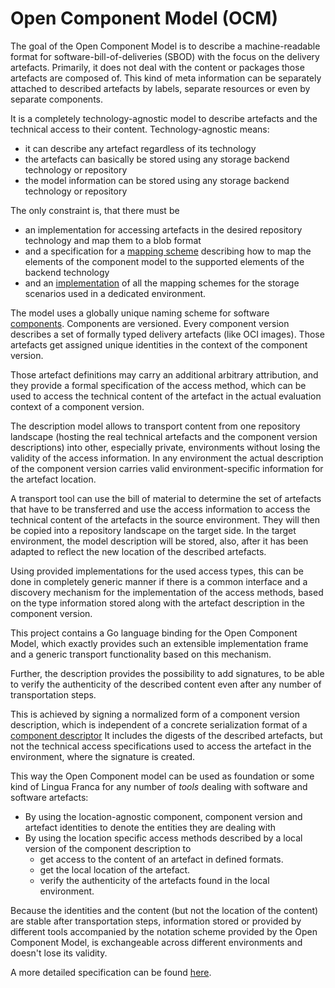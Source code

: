 # Open Component Model (OCM)

The goal of the Open Component Model is to describe a machine-readable format 
for software-bill-of-deliveries (SBOD) with the focus on the delivery
artefacts. Primarily, it does not deal with the content or packages those
artefacts are composed of. This kind of meta information can be separately
attached to described artefacts by labels, separate resources or even by separate
components.

It is a completely technology-agnostic model to describe artefacts and
the technical access to their content. Technology-agnostic means:

- it can describe any artefact regardless of its technology
- the artefacts can basically be stored using any storage backend technology or
  repository
- the model information can be stored using any storage backend technology or
  repository

The only constraint is, that there must be
- an implementation for accessing artefacts in the desired repository technology 
  and map them to a blob format
- and a specification for a [mapping scheme](ocm/interoperability.md) describing how
  to map the elements
  of the component model to the supported elements of the backend technology
- and an [implementation](ocm/operations.md) of all the mapping schemes for the
  storage scenarios used in a dedicated environment.

The model uses a globally unique naming scheme for software [components](ocm/model.md#components).
Components are versioned. Every component version describes
a set of formally typed delivery artefacts (like OCI images). Those artefacts
get assigned unique identities in the context of the component version.

Those artefact definitions may carry an additional arbitrary attribution, and 
they provide a formal specification of the access method, which can be used
to access the technical content of the artefact in the actual evaluation
context of a component version.

The description model allows to transport content from one repository 
landscape (hosting the real technical artefacts and the component version
descriptions) into other, especially private,
environments without losing the validity of the access information. In any
environment the actual description of the component version carries valid
environment-specific information for the artefact location.

A transport tool can use the bill of material to determine the set of
artefacts that have to be transferred and use the access information to access
the technical content of the artefacts in the source environment. They will then
be copied into a repository landscape on the target side. In the target
environment, the model description will be stored, also, after it has been
adapted to reflect the new location of the described artefacts.

Using provided implementations for the used access types, this can be done 
in completely generic manner if there is a common interface and a discovery
mechanism for the implementation of the access methods, based on the type
information stored along with the artefact description in the component version.

This project contains a Go language binding for the Open Component Model, which
exactly provides such an extensible implementation frame and a
generic transport functionality based on this mechanism.

Further, the description provides the possibility to add signatures, to
be able to verify the authenticity of the described content even after any
number of transportation steps.

This is achieved by signing a normalized form of a component version description,
which is independent of a concrete serialization format of a [component descriptor](ocm/model.md#component-descriptor)
It includes the digests of the described artefacts, but not the technical access
specifications used to access the artefact in the environment, where the
signature is created.

This way the Open Component model can be used as foundation or some kind of
Lingua Franca for any number of _tools_ dealing with software and software artefacts:
- By using the location-agnostic component, component version and artefact
  identities to denote the entities they are dealing with
- By using the location specific access methods described by a local version
  of the component description to
  - get access to the content of an artefact in defined formats.
  - get the local location of the artefact.
  - verify the authenticity of the artefacts found in the local environment.

Because the identities and the content (but not the location of the content)
are stable after transportation steps, information stored or provided by
different tools accompanied by the notation scheme provided by the Open
Component Model, is exchangeable across different environments and doesn't lose
its validity.

A more detailed specification can be found [here](ocm/README.md).